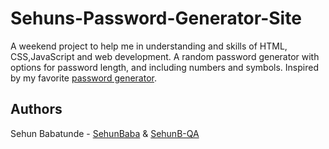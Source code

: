 # Sehuns-Password-Generator-Site

A weekend project to help me in understanding and skills of HTML, CSS,JavaScript and web development.
A random password generator with options for password length, and including numbers and symbols.
Inspired by my favorite [password generator](https://passwordsgenerator.net/).

## Authors
Sehun Babatunde - [SehunBaba](https://github.com/SehunBaba) & [SehunB-QA](https://github.com/SehunB-QA) 

